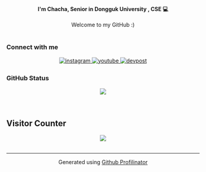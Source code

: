 #### <div align="center">I'm Chacha, Senior in Dongguk University , CSE  💻    </div>  
  
<div align="center">Welcome to my GitHub :)</div>  
  
<br/>

### Connect with me
<div align = "center">
<a href="https://instagram.com/agent__cha" target="_blank">
<img src=https://img.shields.io/badge/instagram-%23000000.svg?&style=for-the-badge&logo=instagram&logoColor=white alt=instagram style="margin-bottom: 5px;" />
</a>
<a href="https://wwww.youtube.com/channel/UCF1kZBLD2Fbrr0YrcfvEUDQ" target="_blank">
<img src=https://img.shields.io/badge/youtube-%23EE4831.svg?&style=for-the-badge&logo=youtube&logoColor=white alt=youtube style="margin-bottom: 5px;" />
</a>
<a href="https://eratchacha.github.io" target="_blank">
<img src=https://img.shields.io/badge/blog-%0A0A0A.svg?&style=for-the-badge&logo=dev.to&logoColor=white alt=devpost style="margin-bottom: 5px;" />
</a>
</div>  

### GitHub Status
<div align = "center">
<img src="https://github-readme-stats.vercel.app/api?username=chacha-on-the-github&show_icons=true&count_private=true&hide_border=true" align="center"/>
</div>  

<br/>  

<!--
## Recent Blog Posts  
<!-- BLOG-POST-LIST:START -->  
<!-- If things goes well, this section should automatically be replaced by a list of your blog posts after you commit your readme file. 
<!-- BLOG-POST-LIST:END -->  

<br/>  

<!--<div align="center"><img src="https://spotify-github-profile.vercel.app/api/view?uid=31jpiug6m6c5l46dgaxnr3hb33k4&cover_image=true&theme=default" /></div>  
<br/>  
-->

## Visitor Counter  
<div align="center">
<img src="https://komarev.com/ghpvc/?username=chacha-on-the-github&&style=flat-square" align="center" />
</div>  

<br/>

----
 <div align="center">Generated using <a href="https://profilinator.rishav.dev/" target="_blank">Github Profilinator</a></div>
